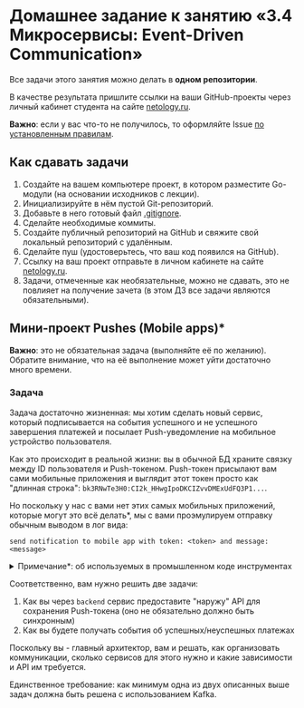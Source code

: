 # Домашнее задание к занятию «3.4 Микросервисы: Event-Driven Communication»

Все задачи этого занятия можно делать в **одном репозитории**.

В качестве результата пришлите ссылки на ваши GitHub-проекты через личный кабинет студента на сайте [netology.ru](https://netology.ru).

**Важно**: если у вас что-то не получилось, то оформляйте Issue [по установленным правилам](../report-requirements.md).

## Как сдавать задачи

1. Создайте на вашем компьютере проект, в котором разместите Go-модули (на основании исходников с лекции).
1. Инициализируйте в нём пустой Git-репозиторий.
1. Добавьте в него готовый файл [.gitignore](../.gitignore).
1. Сделайте необходимые коммиты.
1. Создайте публичный репозиторий на GitHub и свяжите свой локальный репозиторий с удалённым.
1. Сделайте пуш (удостоверьтесь, что ваш код появился на GitHub).
1. Ссылку на ваш проект отправьте в личном кабинете на сайте [netology.ru](https://netology.ru).
1. Задачи, отмеченные как необязательные, можно не сдавать, это не повлияет на получение зачета (в этом ДЗ все задачи являются обязательными).

## Мини-проект Pushes (Mobile apps)*

**Важно**: это не обязательная задача (выполняйте её по желанию). Обратите внимание, что на её выполнение может уйти достаточно много времени.

### Задача

Задача достаточно жизненная: мы хотим сделать новый сервис, который подписывается на события успешного и не успешного завершения платежей и посылает Push-уведомление на мобильное устройство пользователя.

Как это происходит в реальной жизни: вы в обычной БД храните связку между ID пользователя и Push-токеном. Push-токен присылают вам сами мобильные приложения и выглядит этот токен просто как "длинная строка": `bk3RNwTe3H0:CI2k_HHwgIpoDKCIZvvDMExUdFQ3P1...`.

Но поскольку у нас с вами нет этих самых мобильных приложений, которые могут это всё делать*, мы с вами проэмулируем отправку обычным выводом в лог вида:
```text
send notification to mobile app with token: <token> and message: <message>
```

<details>
<summary>Примечание*: об используемых в промышленном коде инструментах</summary>

Для отправки обычно используется [Firebase Cloud Messaging (FCM)](https://firebase.google.com/docs/cloud-messaging) и есть отдельно [SDK для Go](https://firebase.google.com/docs/admin/setup/#go).

Если вы хотите поработать с живыми приложениями и отправлять настоящие Push'и на моб.устройства Android (по крайней мере, свой смартфон), тегайте в Slack руководителя курса, мы предоставим вам соответствующую информацию и инструкции. Но будьте готовы к тому, что задача реализации всего проекта займёт больше часа (вполне возможно, что несколько дней) и вам потребуется аккаунт Google Play разработчика (Google требует при регистрации единоразовую оплату в 25$).

</details>

Соответственно, вам нужно решить две задачи:
1. Как вы через `backend` сервис предоставите "наружу" API для сохранения Push-токена (оно не обязательно должно быть синхронным)
1. Как вы будете получать события об успешных/неуспешных платежах

Поскольку вы - главный архитектор, вам и решать, как организовать коммуникации, сколько сервисов для этого нужно и какие зависимости и API им требуется.

Единственное требование: как минимум одна из двух описанных выше задач должна быть решена с использованием Kafka.
